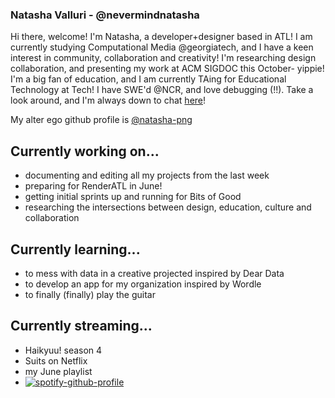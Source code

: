 ### Natasha Valluri - @nevermindnatasha 

<!--
[![Linkedin Badge](https://img.shields.io/badge/-[linkedin]-blue?style=flat&logo=Linkedin&logoColor=white&link=[linkedin-link])](https://www.linkedin.com/in/[linkedin]/)
[![Medium Badge](https://img.shields.io/badge/-@[medium]-000000?style=flat&labelColor=000000&logo=Medium&link=https://medium.com/@[medium])](https://medium.com/@[medium])
[![Website Badge](https://img.shields.io/badge/-[website]-47CCCC?style=flat&logo=Google-Chrome&logoColor=white&link=[website-link])](https://[website])
[![Twitter Badge](https://img.shields.io/badge/-@[twitter]-1ca0f1?style=flat&labelColor=1ca0f1&logo=twitter&logoColor=white&link=https://twitter.com/_[twitter])](https://twitter.com/_[twitter])
[![Instagram Badge](https://img.shields.io/badge/-@[instagram]-purple?style=flat&logo=instagram&logoColor=white&link=https://instagram.com/_[instagram]/)](https://instagram.com/_[instagram])
[![Gmail Badge](https://img.shields.io/badge/-[email]-c14438?style=flat&logo=Gmail&logoColor=white&link=mailto:[email])](mailto:[email]) -->

Hi there, welcome! I'm Natasha, a developer+designer based in ATL! I am currently studying Computational Media @georgiatech, and I have a keen interest in community, collaboration and creativity! I'm researching design collaboration, and presenting my work at ACM SIGDOC this October- yippie! I'm a big fan of education, and I am currently TAing for Educational Technology at Tech! I have SWE'd @NCR, and love debugging (!!). Take a look around, and I'm always down to chat [here](https://www.linkedin.com/in/natashavalluri/)!

My alter ego github profile is [@natasha-png](https://www.github.com/natasha-png)

## Currently working on...
- documenting and editing all my projects from the last week
- preparing for RenderATL in June!
- getting initial sprints up and running for Bits of Good
- researching the intersections between design, education, culture and collaboration
  

## Currently learning...
- to mess with data in a creative projected inspired by Dear Data
- to develop an app for my organization inspired by Wordle
- to finally (finally) play the guitar

## Currently streaming...
- Haikyuu! season 4
- Suits on Netflix
- my June playlist
- [![spotify-github-profile](https://spotify-github-profile.vercel.app/api/view?uid=ku74er9acsmv7o3ad13502jq6&cover_image=true&theme=default&show_offline=false&background_color=121212&interchange=false)](https://github.com/kittinan/spotify-github-profile)
<!--
**natasha-png/natasha-png** is a ✨ _special_ ✨ repository because its `README.md` (this file) appears on your GitHub profile.

Here are some ideas to get you started:

- 🔭 I’m currently working on ...
- 🌱 I’m currently learning ...
- 👯 I’m looking to collaborate on ...
- 🤔 I’m looking for help with ...
- 💬 Ask me about ...
- 📫 How to reach me: ...
- 😄 Pronouns: ...
- ⚡ Fun fact: ...
-->
